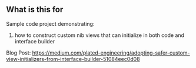 ## What is this for
Sample code project demonstrating:
1. how to construct custom nib views that can initialize in both code and interface builder

Blog Post: https://medium.com/plated-engineering/adopting-safer-custom-view-initializers-from-interface-builder-51084eec0d08
